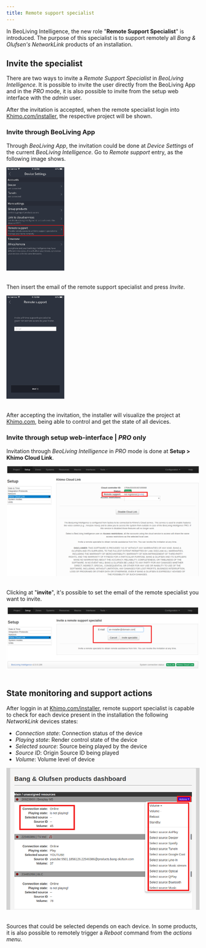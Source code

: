 ```yaml
---
title: Remote support specialist
---
```


In BeoLiving Intelligence, the new role "**Remote Support Specialist**" is introduced. The purpose of this specialist is to support remotely all 
_Bang & Olufsen's NetworkLink_ products of an installation.

## Invite the specialist

There are two ways to invite a _Remote Support Specialist_ in _BeoLiving Intelligence_. It is possible to invite the user directly from the BeoLiving App and in the _PRO_ mode, it is also possible to invite from the setup web interface with the _admin_ user.

After the invitation is accepted, when the remote specialist login into  [Khimo.com/installer](www.khimo.com/installer), the respective project will be shown.


### Invite through BeoLiving App

Through _BeoLiving App_, the invitation could be done at _Device Settings_ of the current _BeoLiving Intelligence_. Go to _Remote support_ entry, as 
the following image shows.

<div class="text-center">
  <img src="pictures/bli-remote-support-specialist/send-invitation.png" width="30%" height="auto" class="img-fluid" alt="Remote support specialist"/>
</div>
<br>

Then insert the email of the remote support specialist and press _Invite_.

<div class="text-center">
  <img src="pictures/bli-remote-support-specialist/email-input.png" width="30%" height="auto" class="img-fluid" alt="Remote support specialist insert email"/>
</div>
<br>

After accepting the invitation, the installer will visualize the project at [Khimo.com](www.khimo.com), being able to control and get the state of all devices.

### Invite through setup web-interface | _PRO_ only

Invitation through _BeoLiving Intelligence_ in _PRO_ mode is done at **Setup > Khimo Cloud Link**.

<div class="text-center">
  <img src="pictures/bli-remote-support-specialist/web-invitation-1.png" class="img-fluid" alt="Remote support specialist invitation"/>
</div>
<br>

Clicking at "**invite**", it's possible to set the email of the remote specialist you want to invite.

<div class="text-center">
  <img src="pictures/bli-remote-support-specialist/web-invitation-2.png" class="img-fluid" alt="Remote support specialist invitation"/>
</div>
<br>

## State monitoring and support actions

After loggin in at [Khimo.com/installer](www.khimo.com/installer), remote support specialist is capable to check for each device present in the installation the following _NetworkLink_ devices states:

+ _Connection state_: Connection status of the device
+ _Playing state_: Render control state of the device
+ _Selected source_: Source being played by the device
+ _Source ID_: Origin Source ID being played
+ _Volume_: Volume level of device

<div class="text-center">
  <img src="pictures/bli-remote-support-specialist/remote-specialist-page.png" class="img-fluid" alt="Remote specialist page"/>
</div>
<br>

Sources that could be selected depends on each device. In some products, it is also possible to remotely trigger a _Reboot_ command from the _actions menu_.

